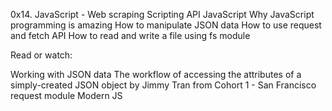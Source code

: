 0x14. JavaScript - Web scraping
Scripting
API
JavaScript
Why JavaScript programming is amazing
How to manipulate JSON data
How to use request and fetch API
How to read and write a file using fs module

Read or watch:

Working with JSON data
The workflow of accessing the attributes of a simply-created JSON object by Jimmy Tran from Cohort 1 - San Francisco
request module
Modern JS
